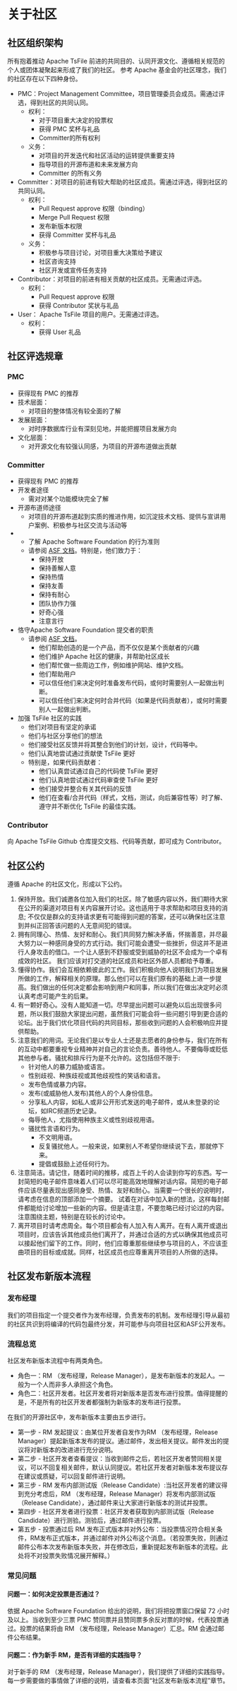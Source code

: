 <!--

    Licensed to the Apache Software Foundation (ASF) under one
    or more contributor license agreements.  See the NOTICE file
    distributed with this work for additional information
    regarding copyright ownership.  The ASF licenses this file
    to you under the Apache License, Version 2.0 (the
    "License"); you may not use this file except in compliance
    with the License.  You may obtain a copy of the License at
    
        http://www.apache.org/licenses/LICENSE-2.0
    
    Unless required by applicable law or agreed to in writing,
    software distributed under the License is distributed on an
    "AS IS" BASIS, WITHOUT WARRANTIES OR CONDITIONS OF ANY
    KIND, either express or implied.  See the License for the
    specific language governing permissions and limitations
    under the License.

-->
# 关于社区
## 社区组织架构
所有抱着推动 Apache TsFile 前进的共同目的、认同开源文化、遵循相关规范的个人或团体凝聚起来形成了我们的社区。
参考 Apache 基金会的社区理念，我们的社区存在以下四种身份。
- PMC：Project Management Committee，项目管理委员会成员。需通过评选，得到社区的共同认同。
  - 权利：
    - 对于项目重大决定的投票权
    - 获得 PMC 奖杯与礼品
    - Committer的所有权利
  - 义务：
    - 对项目的开发迭代和社区活动的运转提供重要支持
    - 指导项目的开源布道和未来发展方向
    - Committer 的所有义务
- Committer：对项目的前进有较大帮助的社区成员。需通过评选，得到社区的共同认同。
  - 权利：
    - Pull Request approve 权限（binding）
    - Merge Pull Request 权限
    - 发布新版本权限
    - 获得 Committer 奖杯与礼品
  - 义务：
    - 积极参与项目讨论，对项目重大决策给予建议
    - 社区咨询支持
    - 社区开发或宣传任务支持
- Contributor：对项目的前进有相关贡献的社区成员。无需通过评选。
  - 权利：
    - Pull Request approve 权限
    - 获得 Contributor 奖状与礼品
- User： Apache TsFile 项目的用户。无需通过评选。
  - 权利：
    - 获得 User 礼品
## 社区评选规章
### PMC
  - 获得现有 PMC 的推荐
  - 技术层面：
    - 对项目的整体情况有较全面的了解
  - 发展层面：
    - 对时序数据库行业有深刻见地，并能把握项目发展方向
  - 文化层面：
    - 对开源文化有较强认同感，为项目的开源布道做出贡献
### Committer
  - 获得现有 PMC 的推荐
  - 开发者途径
    - 需对对某个功能模块完全了解
  - 开源布道师途径
    - 对项目的开源布道起到实质的推进作用，如沉淀技术文档、提供与宣讲用户案例、积极参与社区交流与活动等
  - - 了解 Apache Software Foundation 的行为准则
    - 请参阅 [ASF 文档](https://www.apache.org/foundation/policies/conduct.html)。特别是，他们致力于：
      - 保持开放
      - 保持善解人意
      - 保持热情
      - 保持友善
      - 保持有耐心
      - 团队协作力强
      - 好奇心强
      - 注意言行
  - 恪守Apache Software Foundation 提交者的职责
    - 请参阅 [ASF 文档](https://www.apache.org/dev/committers.html#committer-responsibilities)。
      - 他们帮助创造的是一个产品，而不仅仅是某个贡献者的兴趣
      - 他们维护 Apache 社区的健康，并帮助社区成长
      - 他们帮忙做一些周边工作，例如维护网站、维护文档。
      - 他们帮助用户
      - 可以信任他们来决定何时准备发布代码，或何时需要别人一起做出判断。
      - 可以信任他们来决定何时合并代码（如果是代码贡献者），或何时需要别人一起做出判断。
  - 加强 TsFile 社区的实践
    - 他们对项目有坚定的承诺
    - 他们与社区分享他们的想法
    - 他们接受社区反馈并将其整合到他们的计划，设计，代码等中。
    - 他们认真地尝试通过贡献使 TsFile 更好
    - 特别是，如果代码贡献者：
      - 他们认真尝试通过自己的代码使 TsFile 更好
      - 他们认真地尝试通过代码审查使 TsFile 更好
      - 他们接受并整合有关其代码的反馈
      - 他们在查看/合并代码（样式，文档，测试，向后兼容性等）时了解、遵守并不断优化 TsFile 的最佳实践。 

### Contributor

向 Apache TsFile Github 仓库提交文档、代码等贡献，即可成为 Contributor。
  
## 社区公约
遵循 Apache 的社区文化，形成以下公约。
1. 保持开放。我们诚邀各位加入我们的社区。除了敏感内容以外，我们期待大家在公开的渠道对项目有关内容展开讨论。这也适用于寻求帮助和项目支持的消息; 不仅仅是群众的支持请求更有可能得到问题的答案，还可以确保社区注意到并纠正回答该问题的人无意间犯的错误。
2. 拥有同理心、热情、友好和耐心。我们共同努力解决矛盾，怀揣善意，并尽最大努力以一种感同身受的方式行动。我们可能会遭受一些挫折，但这并不是进行人身攻击的借口。一个让人感到不舒服或受到威胁的社区不会成为一个卓有成效的社区。 我们应该对打交道的社区成员和社区外部人员都给予尊重。
3. 懂得协作。我们会互相依赖彼此的工作。我们积极向他人说明我们为项目发展所做的工作，解释相关的原理。那么他们可以在我们原有的基础上进一步提高。我们做出的任何决定都会影响到用户和同事，所以我们在做出决定时必须认真考虑可能产生的后果。
4. 有一颗好奇心。没有人能知道一切。尽早提出问题可以避免以后出现很多问题，所以我们鼓励大家提出问题，虽然我们可能会将一些问题引导到更合适的论坛。出于我们优化项目代码的共同目标，那些收到问题的人会积极响应并提供帮助。
5. 注意我们的用词。无论我们是以专业人士还是志愿者的身份参与，我们在所有的互动中都要重视专业精神并对自己的言论负责。善待他人。不要侮辱或贬低其他参与者。骚扰和排斥行为是不允许的。这包括但不限于:
   - 针对他人的暴力威胁或语言。
   - 性别歧视、种族歧视或其他歧视性的笑话和语言。
   - 发布色情或暴力内容。
   - 发布(或威胁他人发布)其他人的个人身份信息。
   * 分享私人内容，如私人或非公开形式发送的电子邮件，或从未登录的论坛，如IRC频道历史记录。
   * 侮辱他人，尤指使用种族主义或性别歧视用语。
   * 骚扰性言语和行为。
     * 不文明用语。
     * 反复骚扰他人。一般来说，如果别人不希望你继续说下去，那就停下来。
     * 提倡或鼓励上述任何行为。
6. 注意简洁。请记住，随着时间的推移，成百上千的人会读到你写的东西。写一封简短的电子邮件意味着人们可以尽可能高效地理解对话内容。简短的电子邮件应该尽量表现出感同身受、热情、友好和耐心。当需要一个很长的说明时，请考虑在信息的顶部添加一个摘要。
    试着在对话中加入新的想法，这样每封邮件都能给讨论增加一些新的内容。但是请注意，不要忽略已经讨论过的内容。
    注意围绕主题，特别是在较长的讨论中。
7. 离开项目时请考虑周全。每个项目都会有人加入有人离开。在有人离开或退出项目时，应该告诉其他成员他们离开了，并通过合适的方式以确保其他成员可以接起他们留下的工作。同时，他们应尊重那些继续参与项目的人，不应该歪曲项目的目标或成就。同样，社区成员也应尊重离开项目的人所做的选择。  
## 社区发布新版本流程
### 发布经理
我们的项目指定一个提交者作为发布经理，负责发布的机制。发布经理引导从最初的社区共识到将编译的代码包最终分发，并可能参与向项目社区和ASF公开发布。
### 流程总览
社区发布新版本流程中有两类角色。
- 角色一：RM （发布经理，Release Manager），是发布新版本的发起人。一般为一个人而非多人承担这个角色。
- 角色二：社区开发者。社区开发者将对新版本是否发布进行投票。值得提醒的是，不是所有的社区开发者都强制为新版本的发布进行投票。
  
在我们的开源社区中，发布新版本主要由五步进行。
- 第一步 - RM 发起提议：由某位开发者自发作为RM （发布经理，Release Manager）提起新版本发布的提议。通过邮件，发出相关提议。邮件发出的提议将对新版本的改进进行充分说明。
- 第二步 - 社区开发者查看提议：当收到邮件之后，若社区开发者赞同相关提议，可以不回复相关邮件，默认认同提议。若社区开发者对新版本发布提议存在建议或质疑，可以回复邮件进行说明。
- 第三步 - RM 发布内部测试版（Release Candidate）:当社区开发者的建议得到充分考虑后，RM （发布经理，Release Manager）将发布内部测试版（Release Candidate），通过邮件来让大家进行新版本的测试并投票。
- 第四步 - 社区开发者进行投票：社区开发者获取到内部测试版（Release Candidate）进行测验。测验后，通过邮件进行投票。
- 第五步 - 投票通过后 RM 发布正式版本并对外公布：当投票情况符合相关条件，RM发布正式版本，并通过邮件对外公布这个消息。（若投票失败，则通过邮件公布本次发布新版本失败，并在修改后，重新提起发布新版本的流程。此处将不对投票失败情况展开解释。）
  
### 常见问题
#### 问题一：如何决定投票是否通过？
依据 Apache Software Foundation 给出的说明，我们将把投票窗口保留 72 小时及以上。当收到至少三票 PMC 赞同票并且赞同票多余反对票的时候，代表投票通过。投票的结果将由 RM （发布经理，Release Manager）汇总。RM 会通过邮件公布结果。
#### 问题二：作为新手 RM，是否有详细的实践指导？
对于新手的 RM （发布经理，Release Manager），我们提供了详细的实践指导。每一步需要做的事情做了详细的说明，请查看本页面“社区发布新版本流程”章节。